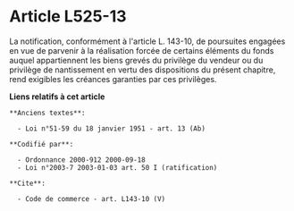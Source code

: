 # Article L525-13

La notification, conformément à l'article L. 143-10, de poursuites engagées en vue de parvenir à la réalisation forcée de
certains éléments du fonds auquel appartiennent les biens grevés du privilège du vendeur ou du privilège de nantissement en
vertu des dispositions du présent chapitre, rend exigibles les créances garanties par ces privilèges.

**Liens relatifs à cet article**

	**Anciens textes**:

	  - Loi n°51-59 du 18 janvier 1951 - art. 13 (Ab)

	**Codifié par**:

	  - Ordonnance 2000-912 2000-09-18
	  - Loi n°2003-7 2003-01-03 art. 50 I (ratification)

	**Cite**:

	  - Code de commerce - art. L143-10 (V)
